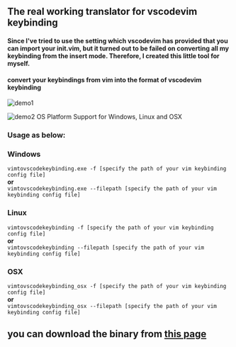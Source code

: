 ## The real working translator for vscodevim keybinding
#### Since I've tried to use the setting which vscodevim has provided that you can import your init.vim, but it turned out to be failed on converting all my keybinding from the insert mode. Therefore, I created this little tool for myself. 

#### convert your keybindings from vim into the format of vscodevim keybinding 

![demo1](https://i.imgur.com/yQz3IGO.png)

![demo2](https://i.imgur.com/Tjl7ctM.gif)
OS Platform Support for Windows, Linux and OSX
### **Usage as below:**
### Windows
```vimtovscodekeybinding.exe -f [specify the path of your vim keybinding config file] ```<br>
**or**<br>
```vimtovscodekeybinding.exe --filepath [specify the path of your vim keybinding config file]```<br>
### Linux
```vimtovscodekeybinding -f [specify the path of your vim keybinding config file] ```<br>
**or**<br>
```vimtovscodekeybinding --filepath [specify the path of your vim keybinding config file]```<br>
### OSX
```vimtovscodekeybinding_osx -f [specify the path of your vim keybinding config file] ```<br>
**or**<br>
```vimtovscodekeybinding_osx --filepath [specify the path of your vim keybinding config file]```<br>

## you can download the binary from [this page](https://github.com/wizenith/vscode_keybinding_from_vim/releases) 



